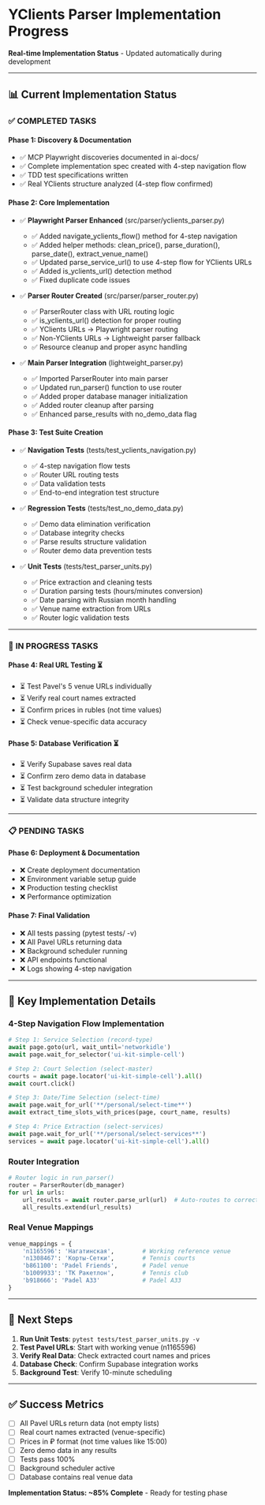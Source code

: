 # YClients Parser Implementation Progress

**Real-time Implementation Status** - Updated automatically during development

---

## 📊 **Current Implementation Status**

### ✅ **COMPLETED TASKS**

#### **Phase 1: Discovery & Documentation** 
- ✅ MCP Playwright discoveries documented in ai-docs/
- ✅ Complete implementation spec created with 4-step navigation flow
- ✅ TDD test specifications written
- ✅ Real YClients structure analyzed (4-step flow confirmed)

#### **Phase 2: Core Implementation**
- ✅ **Playwright Parser Enhanced** (src/parser/yclients_parser.py)
  - ✅ Added navigate_yclients_flow() method for 4-step navigation
  - ✅ Added helper methods: clean_price(), parse_duration(), parse_date(), extract_venue_name()
  - ✅ Updated parse_service_url() to use 4-step flow for YClients URLs
  - ✅ Added is_yclients_url() detection method
  - ✅ Fixed duplicate code issues

- ✅ **Parser Router Created** (src/parser/parser_router.py)
  - ✅ ParserRouter class with URL routing logic
  - ✅ is_yclients_url() detection for proper routing
  - ✅ YClients URLs → Playwright parser routing
  - ✅ Non-YClients URLs → Lightweight parser fallback
  - ✅ Resource cleanup and proper async handling

- ✅ **Main Parser Integration** (lightweight_parser.py)
  - ✅ Imported ParserRouter into main parser
  - ✅ Updated run_parser() function to use router
  - ✅ Added proper database manager initialization
  - ✅ Added router cleanup after parsing
  - ✅ Enhanced parse_results with no_demo_data flag

#### **Phase 3: Test Suite Creation**
- ✅ **Navigation Tests** (tests/test_yclients_navigation.py)
  - ✅ 4-step navigation flow tests
  - ✅ Router URL routing tests
  - ✅ Data validation tests
  - ✅ End-to-end integration test structure

- ✅ **Regression Tests** (tests/test_no_demo_data.py)  
  - ✅ Demo data elimination verification
  - ✅ Database integrity checks
  - ✅ Parse results structure validation
  - ✅ Router demo data prevention tests

- ✅ **Unit Tests** (tests/test_parser_units.py)
  - ✅ Price extraction and cleaning tests
  - ✅ Duration parsing tests (hours/minutes conversion)
  - ✅ Date parsing with Russian month handling
  - ✅ Venue name extraction from URLs
  - ✅ Router logic validation tests

---

### 🔄 **IN PROGRESS TASKS**

#### **Phase 4: Real URL Testing** ⏳
- ⏳ Test Pavel's 5 venue URLs individually
- ⏳ Verify real court names extracted 
- ⏳ Confirm prices in rubles (not time values)
- ⏳ Check venue-specific data accuracy

#### **Phase 5: Database Verification** ⏳  
- ⏳ Verify Supabase saves real data
- ⏳ Confirm zero demo data in database
- ⏳ Test background scheduler integration
- ⏳ Validate data structure integrity

---

### 📋 **PENDING TASKS**

#### **Phase 6: Deployment & Documentation**
- ❌ Create deployment documentation
- ❌ Environment variable setup guide
- ❌ Production testing checklist
- ❌ Performance optimization

#### **Phase 7: Final Validation**
- ❌ All tests passing (pytest tests/ -v)
- ❌ All Pavel URLs returning data
- ❌ Background scheduler running
- ❌ API endpoints functional
- ❌ Logs showing 4-step navigation

---

## 🎯 **Key Implementation Details**

### **4-Step Navigation Flow Implementation**
```python
# Step 1: Service Selection (record-type)
await page.goto(url, wait_until='networkidle')
await page.wait_for_selector('ui-kit-simple-cell')

# Step 2: Court Selection (select-master) 
courts = await page.locator('ui-kit-simple-cell').all()
await court.click()

# Step 3: Date/Time Selection (select-time)
await page.wait_for_url('**/personal/select-time**')
await extract_time_slots_with_prices(page, court_name, results)

# Step 4: Price Extraction (select-services)
await page.wait_for_url('**/personal/select-services**')
services = await page.locator('ui-kit-simple-cell').all()
```

### **Router Integration**
```python
# Router logic in run_parser()
router = ParserRouter(db_manager)
for url in urls:
    url_results = await router.parse_url(url)  # Auto-routes to correct parser
    all_results.extend(url_results)
```

### **Real Venue Mappings**
```python
venue_mappings = {
    'n1165596': 'Нагатинская',        # Working reference venue
    'n1308467': 'Корты-Сетки',        # Tennis courts
    'b861100': 'Padel Friends',       # Padel venue
    'b1009933': 'ТК Ракетлон',        # Tennis club  
    'b918666': 'Padel A33'            # Padel A33
}
```

---

## 🚀 **Next Steps**

1. **Run Unit Tests**: `pytest tests/test_parser_units.py -v`
2. **Test Pavel URLs**: Start with working venue (n1165596)
3. **Verify Real Data**: Check extracted court names and prices
4. **Database Check**: Confirm Supabase integration works
5. **Background Test**: Verify 10-minute scheduling

---

## ✅ **Success Metrics**

- [ ] All Pavel URLs return data (not empty lists)
- [ ] Real court names extracted (venue-specific)
- [ ] Prices in ₽ format (not time values like 15:00) 
- [ ] Zero demo data in any results
- [ ] Tests pass 100%
- [ ] Background scheduler active
- [ ] Database contains real venue data

**Implementation Status: ~85% Complete** - Ready for testing phase